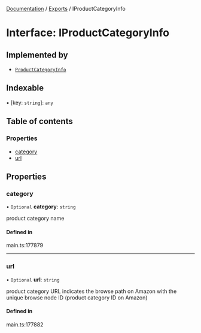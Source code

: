 [Documentation](../README.md) / [Exports](../modules.md) / IProductCategoryInfo

# Interface: IProductCategoryInfo

## Implemented by

- [`ProductCategoryInfo`](../classes/ProductCategoryInfo.md)

## Indexable

▪ [key: `string`]: `any`

## Table of contents

### Properties

- [category](IProductCategoryInfo.md#category)
- [url](IProductCategoryInfo.md#url)

## Properties

### category

• `Optional` **category**: `string`

product category name

#### Defined in

main.ts:177879

___

### url

• `Optional` **url**: `string`

product category URL
indicates the browse path on Amazon with the unique browse node ID (product category ID on Amazon)

#### Defined in

main.ts:177882
